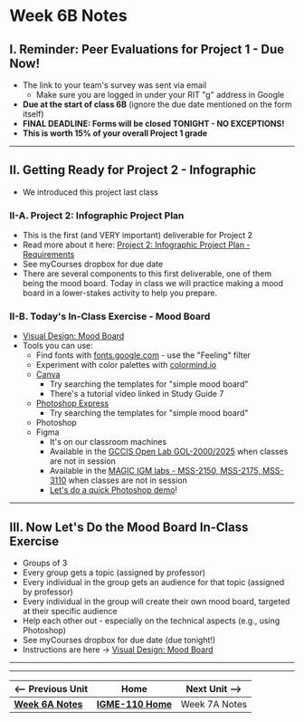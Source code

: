 # Week 6B Notes

## I. Reminder: Peer Evaluations for Project 1 - Due Now!
- The link to your team's survey was sent via email
  - Make sure you are logged in under your RIT "g" address in Google
- **Due at the start of class 6B** (ignore the due date mentioned on the form itself)
- **FINAL DEADLINE: Forms will be closed TONIGHT - NO EXCEPTIONS!**
- **This is worth 15% of your overall Project 1 grade**

---

## II. Getting Ready for Project 2 - Infographic
- We introduced this project last class

### II-A. Project 2: Infographic Project Plan 
- This is the first (and VERY important) deliverable for Project 2
- Read more about it here: [Project 2: Infographic Project Plan - Requirements](../documents/p2-infographic-selection-and-proposal.md)
- See myCourses dropbox for due date
- There are several components to this first deliverable, one of them being the mood board. Today in class we will practice making a mood board in a lower-stakes activity to help you prepare.

### II-B. Today's In-Class Exercise - Mood Board
- [Visual Design: Mood Board](https://docs.google.com/document/d/1__vvXFySYHWGtQBvBTT5-P6eJRfLBS9vpCaBKWrx0e8/edit?usp=sharing)
- Tools you can use:
  - Find fonts with [fonts.google.com](https://fonts.google.com/?categoryFilters=Feeling:%2FExpressive%2FVintage) - use the "Feeling" filter
  - Experiment with color palettes with [colormind.io](http://colormind.io/)
  - [Canva](https://www.canva.com/)
    - Try searching the templates for "simple mood board"
    - There's a tutorial video linked in Study Guide 7
  - [Photoshop Express](https://express.adobe.com/)
    - Try searching the templates for "simple mood board"
  - Photoshop
  - Figma
    - It's on our classroom machines
    - Available in the [GCCIS Open Lab GOL-2000/2025](https://www.rit.edu/computing/computing/school-interactive-games-and-media/resources/labs-and-technology-resources) when classes are not in session
    - Available in the [MAGIC IGM labs - MSS-2150, MSS-2175, MSS-3110](https://www.rit.edu/magic/facilities/media-and-animation-labs) when classes are not in session
    - [Let's do a quick Photoshop demo](../exercises/ps-demo-1.md)!

---

## III. Now Let's Do the Mood Board In-Class Exercise
- Groups of 3
- Every group gets a topic (assigned by professor)
- Every individual in the group gets an audience for that topic (assigned by professor)
- Every individual in the group will create their own mood board, targeted at their specific audience
- Help each other out - especially on the technical aspects (e.g., using Photoshop)
- See myCourses dropbox for due date (due tonight!)
- Instructions are here → [Visual Design: Mood Board](https://docs.google.com/document/d/1__vvXFySYHWGtQBvBTT5-P6eJRfLBS9vpCaBKWrx0e8/edit?usp=sharing)
    
---
---

| <-- Previous Unit | Home | Next Unit -->
| --- | --- | --- 
|   [**Week 6A Notes**](6A.md)  |  [**IGME-110 Home**](../) | Week 7A Notes
